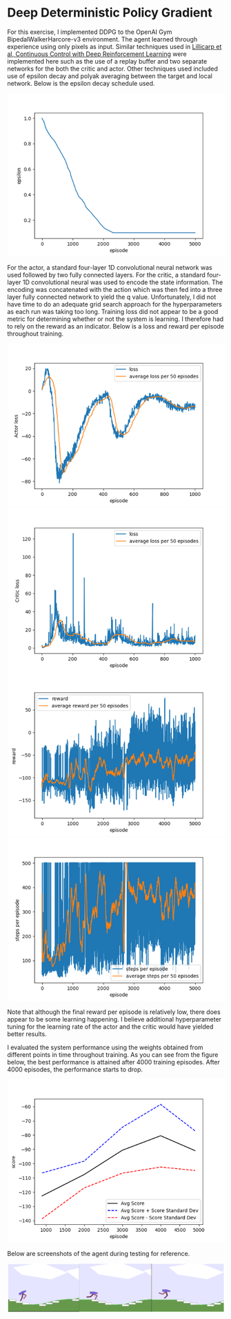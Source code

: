 # Deep Deterministic Policy Gradient

For this exercise, I implemented DDPG to the OpenAI Gym BipedalWalkerHarcore-v3 environment. The agent learned through experience using only pixels as input. Similar techniques used in [Lillicarp et al, Continuous Control with Deep Reinforcement Learning](https://arxiv.org/pdf/1509.02971.pdf) were implemented here such as the use of a replay buffer and two separate networks for the both the critic and actor. Other techniques used included use of epsilon decay and polyak averaging between the target and local network. Below is the epsilon decay schedule used. 

![epsilon_decay](https://github.com/erasromani/ddqp/blob/main/images/epsilon_decay.png)

For the actor, a standard four-layer 1D convolutional neural network was used followed by two fully connected layers. For the critic, a standard four-layer 1D convolutional neural was used to encode the state information. The encoding was concatenated with the action which was then fed into a three layer fully connected network to yield the q value. Unfortunately, I did not have time to do an adequate grid search approach for the hyperparameters as each run was taking too long. Training loss did not appear to be a good metric for determining whether or not the system is learning. I therefore had to rely on the reward as an indicator. Below is a loss and reward per episode throughout training.

![actor_loss](https://github.com/erasromani/ddqp/blob/main/images/actor_loss.png)
![critic_loss](https://github.com/erasromani/ddqp/blob/main/images/critic_loss.png)
![reward](https://github.com/erasromani/ddqp/blob/main/images/reward_history.png)
![steps](https://github.com/erasromani/ddqp/blob/main/images/steps_history.png)

Note that although the final reward per episode is relatively low, there does appear to be some learning happening. I believe additional hyperparameter tuning for the learning rate of the actor and the critic would have yielded better results. 

I evaluated the system performance using the weights obtained from different points in time throughout training. As you can see from the figure below, the best performance is attained after 4000 training episodes. After 4000 episodes, the performance starts to drop.

![test_performance](https://github.com/erasromani/ddqp/blob/main/images/test_performance.png)

Below are screenshots of the agent during testing for reference.

![screenshots](https://github.com/erasromani/ddqp/blob/main/images/screenshots.PNG)

